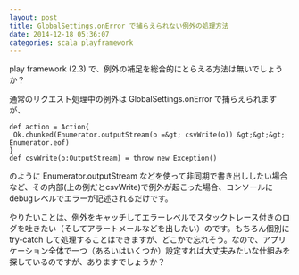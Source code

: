 ```yaml
---
layout: post
title: GlobalSettings.onError で捕らえられない例外の処理方法
date: 2014-12-18 05:36:07
categories: scala playframework
---
```

<p>play framework (2.3) で、例外の補足を総合的にとらえる方法は無いでしょうか？</p>

<p>通常のリクエスト処理中の例外は GlobalSettings.onError で捕らえられますが、</p>

```
def action = Action{
 Ok.chunked(Enumerator.outputStream(o =&gt; csvWrite(o)) &gt;&gt;&gt; Enumerator.eof)
}
def csvWrite(o:OutputStream) = throw new Exception()
```

<p>のように Enumerator.outputStream などを使って非同期で書き出ししたい場合など、その内部(上の例だとcsvWrite)で例外が起こった場合、コンソールにdebugレベルでエラーが記述されるだけです。</p>

<p>やりたいことは、例外をキャッチしてエラーレベルでスタックトレース付きのログを吐きたい（そしてアラートメールなどを出したい）のです。もちろん個別に try-catch して処理することはできますが、どこかで忘れそう。なので、アプリケーション全体で一つ（あるいはいくつか）設定すれば大丈夫みたいな仕組みを探しているのですが、ありますでしょうか？</p>
